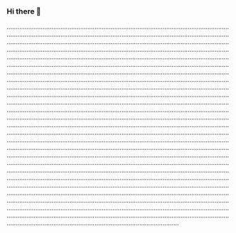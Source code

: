 ### Hi there 👋

........................................................................................................................................................................................................................................................................................................................................................................................................................................................................................................................................................................................................................................................................................................................................................................................................................................................................................................................................................................................................................................................................................................................................................................................................................................................................................................................................................................................................................................................................................................................................................................................................................................................................................................................................................................................................................................................................................................................................................................................................................................................................................................................................................................................................................................................................................................................................................................................................................................................................................................................................................................................................................................................................................................................................................................................................................................................................................................................................................................................................................................................................................................................................................................................................................................................................................................................................................................................................................................................